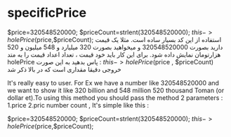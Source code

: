 # specificPrice

$price=320548520000;
$priceCount=strlent(320548520000);
$this->holePrice($price,$priceCount);
استفاده از این کد بسیار ساده است. مثلا یک قیمت دارید بصورت 320548520000 و میخواهید بصورت 320 میلیارد و 548 میلیون و 520 هزارتومان نمایش داده شود. برای این کار باید خود قیمت ، تعداد اعداد قیمت  را به متد holePrice پاس بدهید به این صورت : 
$this->holePrice($price , $priceCount)
خروجی دقیقا مقداری است که در بالا ذکر شد 

It's really easy to user. For Ex we have a number like 320548520000 and we want to show it like 320 billion and 548 million 520 thousand Toman (or dollar et).To using this method you should pass the method 2 parameters : 1.price 2.pric number count , It's simple like this :

$price=320548520000;
$priceCount=strlent(320548520000);
$this->holePrice($price,$priceCount);

